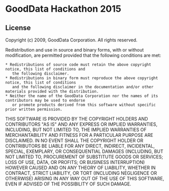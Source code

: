 GoodData Hackathon 2015
=======================

License
-------
Copyright (c) 2009, GoodData Corporation. All rights reserved.

Redistribution and use in source and binary forms, with or without modification, are permitted provided
that the following conditions are met:

    * Redistributions of source code must retain the above copyright notice, this list of conditions and
       the following disclaimer.
    * Redistributions in binary form must reproduce the above copyright notice, this list of conditions
       and the following disclaimer in the documentation and/or other materials provided with the distribution.
    * Neither the name of the GoodData Corporation nor the names of its contributors may be used to endorse
       or promote products derived from this software without specific prior written permission.

THIS SOFTWARE IS PROVIDED BY THE COPYRIGHT HOLDERS AND CONTRIBUTORS "AS IS" AND ANY EXPRESS
OR IMPLIED WARRANTIES, INCLUDING, BUT NOT LIMITED TO, THE IMPLIED WARRANTIES OF MERCHANTABILITY
AND FITNESS FOR A PARTICULAR PURPOSE ARE DISCLAIMED. IN NO EVENT SHALL THE COPYRIGHT HOLDER OR
CONTRIBUTORS BE LIABLE FOR ANY DIRECT, INDIRECT, INCIDENTAL, SPECIAL, EXEMPLARY, OR CONSEQUENTIAL
DAMAGES (INCLUDING, BUT NOT LIMITED TO, PROCUREMENT OF SUBSTITUTE GOODS OR SERVICES; LOSS OF USE,
DATA, OR PROFITS; OR BUSINESS INTERRUPTION) HOWEVER CAUSED AND ON ANY THEORY OF LIABILITY,
WHETHER IN CONTRACT, STRICT LIABILITY, OR TORT (INCLUDING NEGLIGENCE OR OTHERWISE)
ARISING IN ANY WAY OUT OF THE USE OF THIS SOFTWARE, EVEN IF ADVISED OF THE POSSIBILITY OF SUCH DAMAGE.

